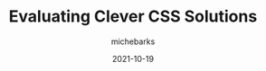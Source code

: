 ---
author: michebarks
date: 2021-10-19
permalink: false
publisher: cssinreallife
tags:
  - css
target_url: https://css-irl.info/evaluating-clever-css-solutions/
title: Evaluating Clever CSS Solutions
---